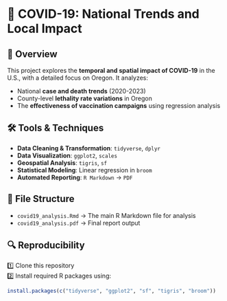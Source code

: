 # 🦠 COVID-19: National Trends and Local Impact

## 📌 Overview
This project explores the **temporal and spatial impact of COVID-19** in the U.S., with a detailed focus on Oregon. It analyzes:
- National **case and death trends** (2020-2023)
- County-level **lethality rate variations** in Oregon
- The **effectiveness of vaccination campaigns** using regression analysis

## 🛠️ Tools & Techniques
- **Data Cleaning & Transformation**: `tidyverse`, `dplyr`
- **Data Visualization**: `ggplot2`, `scales`
- **Geospatial Analysis**: `tigris`, `sf`
- **Statistical Modeling**: Linear regression in `broom`
- **Automated Reporting**: `R Markdown` → `PDF`

## 📂 File Structure
- `covid19_analysis.Rmd` → The main R Markdown file for analysis
- `covid19_analysis.pdf` → Final report output

## 🔍 Reproducibility
1️⃣ Clone this repository  
2️⃣ Install required R packages using:
   ```r
   install.packages(c("tidyverse", "ggplot2", "sf", "tigris", "broom"))
